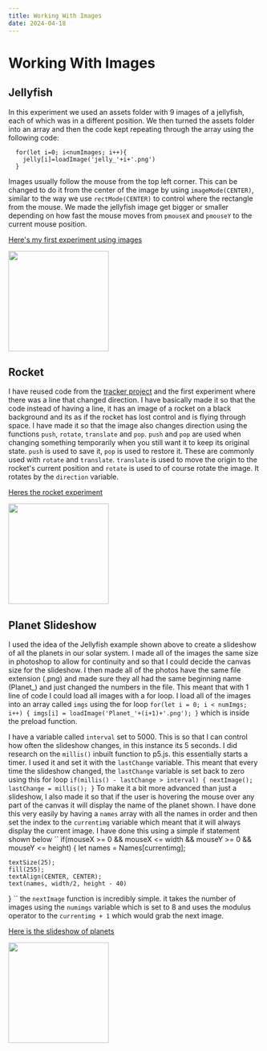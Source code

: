 ```yaml
---
title: Working With Images
date: 2024-04-18
---
```


# Working With Images

## Jellyfish

In this experiment we used an assets folder with 9 images of a jellyfish, each of which was in a different position. We then turned the assets folder into an array and then the code kept
repeating through the array using the following code:
```
  for(let i=0; i<numImages; i++){
    jelly[i]=loadImage('jelly_'+i+'.png')
  }
```
Images usually follow the mouse from the top left corner. This can be changed to do it from the center of the image by using `imageMode(CENTER)`, similar to the way we use `rectMode(CENTER)` to
control where the rectangle from the mouse. We made the jellyfish image get bigger or smaller depending on how fast the mouse moves from `pmouseX` and `pmouseY` to the current mouse position.

[Here's my first experiment using images](/my-blog/Code-Experiments/Jelly-fish/index.html)

<img src="/my-blog/Images/Jellyfish.png" width = "200">

## Rocket

I have reused code from the [tracker project](/my-blog/_posts/2024-03-14-Trackers.md) and the first experiment where there was a line that changed direction. I have basically made it so that the code instead of having a line, it has an image of a rocket on a black background and its as if the rocket has lost control and is flying through space. I have made it so that the image also changes direction using the functions `push`, `rotate`, `translate` and `pop`. `push` and `pop` are used when changing something temporarily when you still want it to keep its original state. `push` is used to save it, `pop` is used to restore it. These are commonly used with `rotate` and `translate`. `translate` is used to move the origin to the rocket's current position and `rotate` is used to of course rotate the image. It rotates by the `direction` variable. 

[Heres the rocket experiment](/my-blog/Code-Experiments/Rocket/index.html)

<img src="/my-blog/Images/rocket-experiment.png" width="200">

## Planet Slideshow

I used the idea of the Jellyfish example shown above to create a slideshow of all the planets in our solar system. I made all of the images the same size in photoshop to allow for continuity and so that I could decide the canvas size for the slideshow. I then made all of the photos have the same file extension (.png) and made sure they all had the same beginning name (Planet_) and just changed the numbers in the file. This meant that with 1 line of code I could load all images with a for loop. I load all of the images into an array called `imgs` using the for loop
``
  for(let i = 0; i < numImgs; i++) {
    imgs[i] = loadImage('Planet_'+(i+1)+'.png');
  }
``
which is inside the preload function.

I have a variable called `interval` set to 5000. This is so that I can control how often the slideshow changes, in this instance its 5 seconds. I did research on the `millis()` inbuilt function to p5.js. this essentially starts a timer. I used it and set it with the `lastChange` variable. This meant that every time the slideshow changed, the `lastChange` variable is set back to zero using this for loop
``
  if(millis() - lastChange > interval) {
    nextImage();
    lastChange = millis();
  }
``
To make it a bit more advanced than just a slideshow, I also made it so that if the user is hovering the mouse over any part of the canvas it will display the name of the planet shown. I have done this very easily by having a `names` array with all the names in order and then set the index to the `currentimg` variable which meant that it will always display the current image. I have done this using a simple if statement shown below
``
  if(mouseX >= 0 && mouseX <= width && mouseY >= 0 && mouseY <= height) {
    let names = Names[currentimg];

    textSize(25);
    fill(255);
    textAlign(CENTER, CENTER);
    text(names, width/2, height - 40)
  }
``
the `nextImage` function is incredibly simple. it takes the number of images using the `numimgs` variable which is set to 8 and uses the modulus operator to the `currentimg + 1` which would grab the next image.

[Here is the slideshow of planets]("/my-blog/Code-Experiments/Planet-Slideshow/index.html")

<img src="/my-blog/Images/Slideshow-Screenshot.png" width="200">
